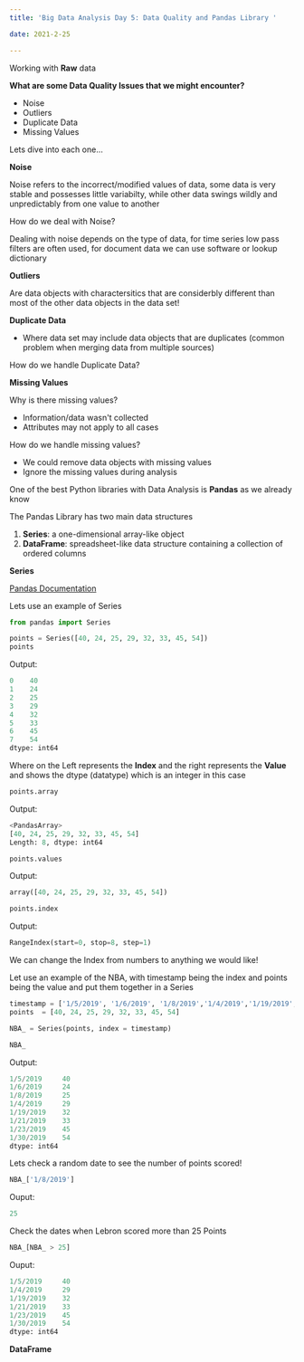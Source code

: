 ```yaml
---
title: 'Big Data Analysis Day 5: Data Quality and Pandas Library '

date: 2021-2-25

---
```




Working with **Raw** data

**What are some Data Quality Issues that we might encounter?**

- Noise
- Outliers
- Duplicate Data
- Missing Values

Lets dive into each one...

**Noise**

Noise refers to the incorrect/modified values of data, some data is very stable and possesses little variabilty, while other data swings wildly and unpredictably from one value to another

How do we deal with Noise?

Dealing with noise depends on the type of data, for time series low pass filters are often used, for document data we can use software or lookup dictionary

**Outliers**

Are data objects with charactersitics that are considerbly different than most of the other data objects in the data set!


**Duplicate Data**

- Where data set may include data objects that are duplicates (common problem when merging data from multiple sources)

How do we handle Duplicate Data?



**Missing Values**

Why is there missing values?
- Information/data wasn't collected
- Attributes may not apply to all cases

How do we handle missing values?

- We could remove data objects with missing values
- Ignore the missing values during analysis


One of the best Python libraries with Data Analysis is **Pandas** as we already know

The Pandas Library has two main data structures

1. **Series**: a one-dimensional array-like object
2. **DataFrame**: spreadsheet-like data structure containing a collection of ordered columns



**Series**

[Pandas Documentation](https://pandas.pydata.org/pandas-docs/stable/reference/series.html)

Lets use an example of Series

```python
from pandas import Series
```

```python
points = Series([40, 24, 25, 29, 32, 33, 45, 54])
points
```
Output:
```python
0    40
1    24
2    25
3    29
4    32
5    33
6    45
7    54
dtype: int64
```


Where on the Left represents the **Index** and the right represents the **Value** and shows the dtype (datatype) which is an integer in this case

```python
points.array
```

Output:
```python
<PandasArray>
[40, 24, 25, 29, 32, 33, 45, 54]
Length: 8, dtype: int64
```

```python
points.values
```

Output:
```python
array([40, 24, 25, 29, 32, 33, 45, 54])
```

```python
points.index
```
Output:

```python
RangeIndex(start=0, stop=8, step=1)
```

We can change the Index from numbers to anything we would like!

Let use an example of the NBA, with timestamp being the index and points being the value and put them together in a Series

```python
timestamp = ['1/5/2019', '1/6/2019', '1/8/2019','1/4/2019','1/19/2019', '1/21/2019','1/23/2019','1/30/2019']
points  = [40, 24, 25, 29, 32, 33, 45, 54]

NBA_ = Series(points, index = timestamp)

```

```python
NBA_
```

Output:
```python
1/5/2019     40
1/6/2019     24
1/8/2019     25
1/4/2019     29
1/19/2019    32
1/21/2019    33
1/23/2019    45
1/30/2019    54
dtype: int64
```

Lets check a random date to see the number of points scored!
```python
NBA_['1/8/2019']
```
Ouput:
```python
25
```

Check the dates when Lebron scored more than 25 Points

```python
NBA_[NBA_ > 25]
```
Ouput:
```python
1/5/2019     40
1/4/2019     29
1/19/2019    32
1/21/2019    33
1/23/2019    45
1/30/2019    54
dtype: int64
```

**DataFrame**
